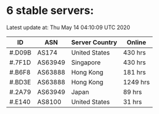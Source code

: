# 6 stable servers:

Latest update at: Thu May 14 04:10:09 UTC 2020

| ID | ASN | Server Country | Online |
| -- | --- | -------------- | ------ |
| #.D09B | AS174 | United States | 430 hrs |
| #.7F1D | AS63949 | Singapore | 430 hrs |
| #.B6F8 | AS63888 | Hong Kong | 181 hrs |
| #.BD3E | AS63888 | Hong Kong | 1249 hrs |
| #.2A79 | AS63949 | Japan | 89 hrs |
| #.E140 | AS8100 | United States | 31 hrs |

